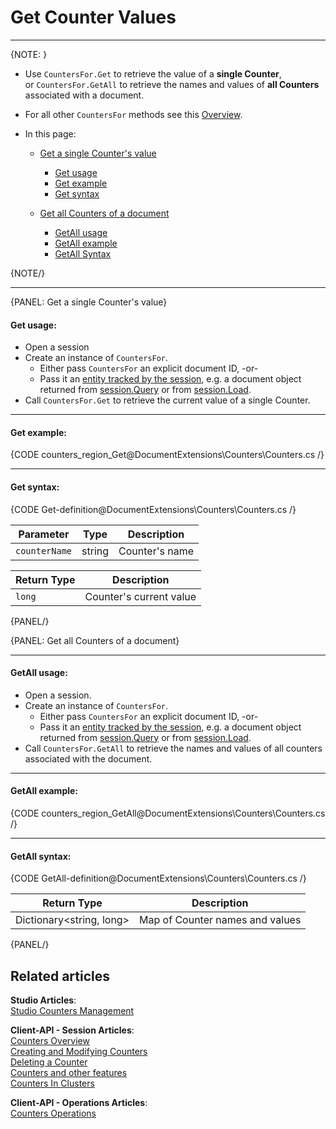 # Get Counter Values  
---

{NOTE: }

* Use `CountersFor.Get` to retrieve the value of a **single Counter**,  
  or `CountersFor.GetAll` to retrieve the names and values of **all Counters** associated with a document.

* For all other `CountersFor` methods see this [Overview](../../document-extensions/counters/overview#counter-methods-and-the--object).

* In this page:  

  * [Get a single Counter's value](../../document-extensions/counters/retrieve-counter-values#get-a-single-counter)  
     * [Get usage](../../document-extensions/counters/retrieve-counter-values#get-usage)  
     * [Get example](../../document-extensions/counters/retrieve-counter-values#get-example)  
     * [Get syntax](../../document-extensions/counters/retrieve-counter-values#get-syntax)

  * [Get all Counters of a document](../../document-extensions/counters/retrieve-counter-values#get-all-counters-of-a-document)  
     * [GetAll usage](../../document-extensions/counters/retrieve-counter-values#getall-usage)  
     * [GetAll example](../../document-extensions/counters/retrieve-counter-values#getall-exmaple)  
     * [GetAll Syntax](../../document-extensions/counters/retrieve-counter-values#getall-syntax)  

{NOTE/}

---

{PANEL: Get a single Counter's value}

#### Get usage:  

* Open a session
* Create an instance of `CountersFor`.
    * Either pass `CountersFor` an explicit document ID, -or-
    * Pass it an [entity tracked by the session](../../client-api/session/loading-entities), 
      e.g. a document object returned from [session.Query](../../client-api/session/querying/how-to-query) or from [session.Load](../../client-api/session/loading-entities#load).
* Call `CountersFor.Get` to retrieve the current value of a single Counter.

---

#### Get example:  

{CODE counters_region_Get@DocumentExtensions\Counters\Counters.cs /}

---

#### Get syntax:  

{CODE Get-definition@DocumentExtensions\Counters\Counters.cs /}

| Parameter     | Type   | Description    |
|---------------|--------|----------------|
| `counterName` | string | Counter's name |

| Return Type  | Description             |
|--------------|-------------------------|
| `long`       | Counter's current value |

{PANEL/}

{PANEL: Get all Counters of a document}

---

#### GetAll usage: 

* Open a session.  
* Create an instance of `CountersFor`.
    * Either pass `CountersFor` an explicit document ID, -or-
    * Pass it an [entity tracked by the session](../../client-api/session/loading-entities), 
      e.g. a document object returned from [session.Query](../../client-api/session/querying/how-to-query) or from [session.Load](../../client-api/session/loading-entities#load).
* Call `CountersFor.GetAll` to retrieve the names and values of all counters associated with the document.

---

#### GetAll example:  

{CODE counters_region_GetAll@DocumentExtensions\Counters\Counters.cs /}

---

#### GetAll syntax:  

{CODE GetAll-definition@DocumentExtensions\Counters\Counters.cs /}

| Return Type              | Description                     |
|--------------------------|---------------------------------|
| Dictionary<string, long> | Map of Counter names and values |

{PANEL/}

## Related articles

**Studio Articles**:  
[Studio Counters Management](../../studio/database/document-extensions/counters#counters)  

**Client-API - Session Articles**:  
[Counters Overview](../../document-extensions/counters/overview)  
[Creating and Modifying Counters](../../document-extensions/counters/create-or-modify)  
[Deleting a Counter](../../document-extensions/counters/delete)  
[Counters and other features](../../document-extensions/counters/counters-and-other-features)  
[Counters In Clusters](../../document-extensions/counters/counters-in-clusters)  

**Client-API - Operations Articles**:  
[Counters Operations](../../client-api/operations/counters/get-counters#operations--counters--how-to-get-counters)  

